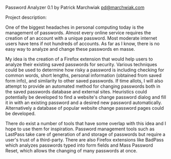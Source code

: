 Password Analyzer 0.1 by Patrick Marchwiak <pd@marchwiak.com>

Project description:

One of the biggest headaches in personal computing today is the
management of passwords. Almost every online service requires the
creation of an account with a unique password. Most moderate internet
users have tens if not hundreds of accounts. As far as I know, there
is no easy way to analyze and change these passwords en masse.

My idea is the creation of a Firefox extension that would help users
to analyze their existing saved passwords for security. Various
techniques could be used to determine how risky a password is
including checking for common words, short lengths, personal
information (obtained from saved form info), and similarity to other
saved passwords. If time allots, I will also attempt to provide an
automated method for changing passwords both in the saved passwords
database and external sites. Heuristics could potentially be developed
to find a website's change password dialog and fill it in with an
existing password and a desired new password automatically.
Alternatively a database of popular website change password pages
could be developed.

There do exist a number of tools that have some overlap with this idea
and I hope to use them for inspiration. Password management tools such
as LastPass take care of generation of and storage of passwords but
require a user's trust of a third-party. There are also Firefox
extensions like BadPass which analyzes passwords typed into form
fields and Mass Password Reset, which allows the changing of many
passwords at once.  
